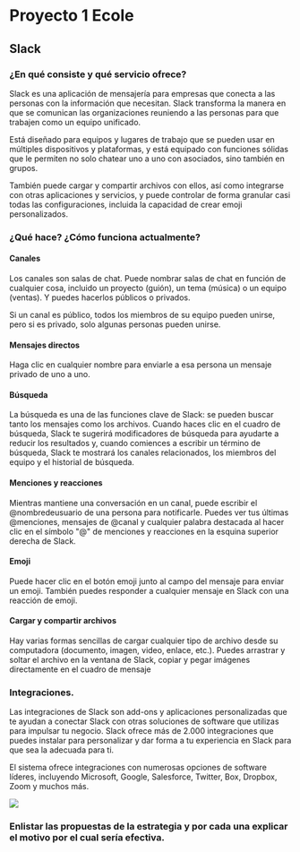 # Proyecto 1 Ecole

## Slack 
### ¿En qué consiste y qué servicio ofrece?
Slack es una aplicación de mensajería para empresas que conecta a las personas con la información que necesitan. Slack transforma la manera en que se comunican las organizaciones reuniendo a las personas para que trabajen como un equipo unificado.

Está diseñado para equipos y lugares de trabajo que se pueden usar en múltiples dispositivos y plataformas, y está equipado con funciones sólidas que le permiten no solo chatear uno a uno con asociados, sino también en grupos.

También puede cargar y compartir archivos con ellos, así como integrarse con otras aplicaciones y servicios, y puede controlar de forma granular casi todas las configuraciones, incluida la capacidad de crear emoji personalizados.

### ¿Qué hace? ¿Cómo funciona actualmente?

#### Canales
Los canales son salas de chat. Puede nombrar salas de chat en función de cualquier cosa, incluido un proyecto (guión), un tema (música) o un equipo (ventas). Y puedes hacerlos públicos o privados.

Si un canal es público, todos los miembros de su equipo pueden unirse, pero si es privado, solo algunas personas pueden unirse.

#### Mensajes directos
Haga clic en cualquier nombre para enviarle a esa persona un mensaje privado de uno a uno.

#### Búsqueda
La búsqueda es una de las funciones clave de Slack: se pueden buscar tanto los mensajes como los archivos. Cuando haces clic en el cuadro de búsqueda, Slack te sugerirá modificadores de búsqueda para ayudarte a reducir los resultados y, cuando comiences a escribir un término de búsqueda, Slack te mostrará los canales relacionados, los miembros del equipo y el historial de búsqueda.

#### Menciones y reacciones
Mientras mantiene una conversación en un canal, puede escribir el @nombredeusuario de una persona para notificarle. Puedes ver tus últimas @menciones, mensajes de @canal y cualquier palabra destacada al hacer clic en el símbolo "@" de menciones y reacciones en la esquina superior derecha de Slack.

#### Emoji
Puede hacer clic en el botón emoji junto al campo del mensaje para enviar un emoji. También puedes responder a cualquier mensaje en Slack con una reacción de emoji. 

#### Cargar y compartir archivos
Hay varias formas sencillas de cargar cualquier tipo de archivo desde su computadora (documento, imagen, video, enlace, etc.). Puedes arrastrar y soltar el archivo en la ventana de Slack, copiar y pegar imágenes directamente en el cuadro de mensaje

### Integraciones.
Las integraciones de Slack son add-ons y aplicaciones personalizadas que te ayudan a conectar Slack con otras soluciones de software que utilizas para impulsar tu negocio.
Slack ofrece más de 2.000 integraciones que puedes instalar para personalizar y dar forma a tu experiencia en Slack para que sea la adecuada para ti.

El sistema ofrece integraciones con numerosas opciones de software líderes, incluyendo Microsoft, Google, Salesforce, Twitter, Box, Dropbox, Zoom y muchos más.

<img src="https://kinsta.com/wp-content/uploads/2021/01/pasted-image-0-5.png"/>

### Enlistar las propuestas de la estrategia y por cada una explicar el motivo por el cual sería efectiva.
